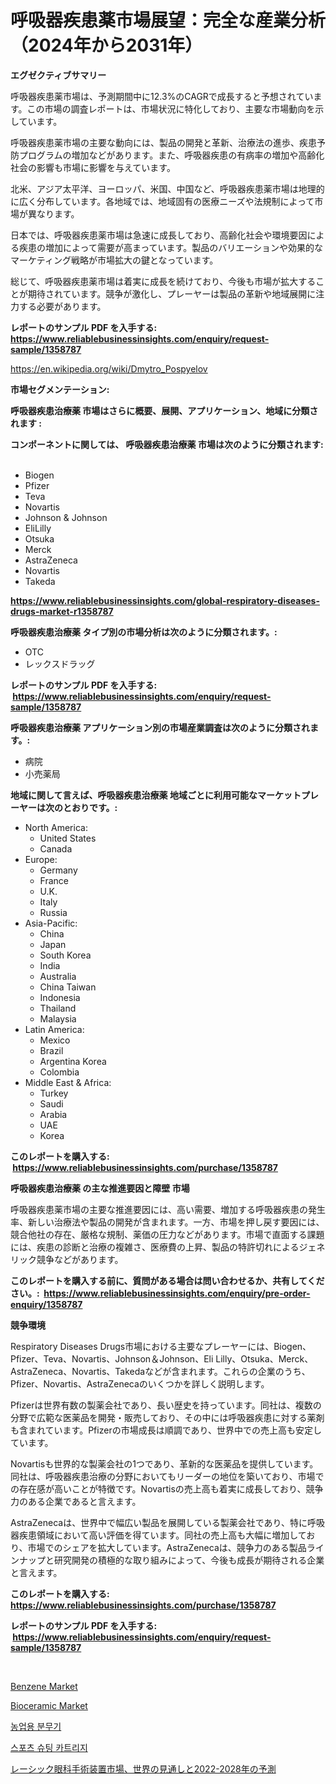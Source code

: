 <p><h1>呼吸器疾患薬市場展望：完全な産業分析（2024年から2031年）</h1></p><p><strong>エグゼクティブサマリー</strong></p>
<p><p>呼吸器疾患薬市場は、予測期間中に12.3%のCAGRで成長すると予想されています。この市場の調査レポートは、市場状況に特化しており、主要な市場動向を示しています。</p><p>呼吸器疾患薬市場の主要な動向には、製品の開発と革新、治療法の進歩、疾患予防プログラムの増加などがあります。また、呼吸器疾患の有病率の増加や高齢化社会の影響も市場に影響を与えています。</p><p>北米、アジア太平洋、ヨーロッパ、米国、中国など、呼吸器疾患薬市場は地理的に広く分布しています。各地域では、地域固有の医療ニーズや法規制によって市場が異なります。</p><p>日本では、呼吸器疾患薬市場は急速に成長しており、高齢化社会や環境要因による疾患の増加によって需要が高まっています。製品のバリエーションや効果的なマーケティング戦略が市場拡大の鍵となっています。</p><p>総じて、呼吸器疾患薬市場は着実に成長を続けており、今後も市場が拡大することが期待されています。競争が激化し、プレーヤーは製品の革新や地域展開に注力する必要があります。</p></p>
<p><strong>レポートのサンプル PDF を入手する: <a href="https://www.reliablebusinessinsights.com/enquiry/request-sample/1358787">https://www.reliablebusinessinsights.com/enquiry/request-sample/1358787</a></strong></p>
<p><a href="https://en.wikipedia.org/wiki/Dmytro_Pospyelov">https://en.wikipedia.org/wiki/Dmytro_Pospyelov</a></p>
<p><strong>市場セグメンテーション:</strong></p>
<p><strong> 呼吸器疾患治療薬 市場はさらに概要、展開、アプリケーション、地域に分類されます :</strong></p>
<p><strong>コンポーネントに関しては、 呼吸器疾患治療薬 市場は次のように分類されます: &nbsp;</strong></p>
<p><ul><li>Biogen</li><li>Pfizer</li><li>Teva</li><li>Novartis</li><li>Johnson & Johnson</li><li>EliLilly</li><li>Otsuka</li><li>Merck</li><li>AstraZeneca</li><li>Novartis</li><li>Takeda</li></ul></p>
<p><strong><a href="https://www.reliablebusinessinsights.com/global-respiratory-diseases-drugs-market-r1358787">https://www.reliablebusinessinsights.com/global-respiratory-diseases-drugs-market-r1358787</a></strong></p>
<p><strong> 呼吸器疾患治療薬 タイプ別の市場分析は次のように分類されます。:</strong></p>
<p><ul><li>OTC</li><li>レックスドラッグ</li></ul></p>
<p><strong>レポートのサンプル PDF を入手する: &nbsp;<a href="https://www.reliablebusinessinsights.com/enquiry/request-sample/1358787">https://www.reliablebusinessinsights.com/enquiry/request-sample/1358787</a></strong></p>
<p><strong> 呼吸器疾患治療薬 アプリケーション別の市場産業調査は次のように分類されます。:</strong></p>
<p><ul><li>病院</li><li>小売薬局</li></ul></p>
<p><strong>地域に関して言えば、呼吸器疾患治療薬 地域ごとに利用可能なマーケットプレーヤーは次のとおりです。:</strong></p>
<p><ul>
    <li>
        North America:
        <ul>
            <li>United States</li>
            <li>Canada</li>
        </ul>
    </li>
    <li>
        Europe:
        <ul>
            <li>Germany</li>
            <li>France</li>
            <li>U.K.</li>
            <li>Italy</li>
            <li>Russia</li>
        </ul>
    </li>
    <li>
        Asia-Pacific:
        <ul>
            <li>China</li>
            <li>Japan</li>
            <li>South Korea</li>
            <li>India</li>
            <li>Australia</li>
            <li>China Taiwan</li>
            <li>Indonesia</li>
            <li>Thailand</li>
            <li>Malaysia</li>
        </ul>
    </li>
    <li>
        Latin America:
        <ul>
            <li>Mexico</li>
            <li>Brazil</li>
            <li>Argentina Korea</li>
            <li>Colombia</li>
        </ul>
    </li>
    <li>
        Middle East & Africa:
        <ul>
            <li>Turkey</li>
            <li>Saudi</li>
            <li>Arabia</li>
            <li>UAE</li>
            <li>Korea</li>
        </ul>
    </li>
    </ul></p>
<p><strong>このレポートを購入する: &nbsp;<a href="https://www.reliablebusinessinsights.com/purchase/1358787">https://www.reliablebusinessinsights.com/purchase/1358787</a></strong></p>
<p><strong>呼吸器疾患治療薬 の主な推進要因と障壁 市場</strong></p>
<p><p>呼吸器疾患薬市場の主要な推進要因には、高い需要、増加する呼吸器疾患の発生率、新しい治療法や製品の開発が含まれます。一方、市場を押し戻す要因には、競合他社の存在、厳格な規制、薬価の圧力などがあります。市場で直面する課題には、疾患の診断と治療の複雑さ、医療費の上昇、製品の特許切れによるジェネリック競争などがあります。</p></p>
<p><strong>このレポートを購入する前に、質問がある場合は問い合わせるか、共有してください。:&nbsp; <a href="https://www.reliablebusinessinsights.com/enquiry/pre-order-enquiry/1358787">https://www.reliablebusinessinsights.com/enquiry/pre-order-enquiry/1358787</a></strong></p>
<p><strong>競争環境</strong></p>
<p><p>Respiratory Diseases Drugs市場における主要なプレーヤーには、Biogen、Pfizer、Teva、Novartis、Johnson＆Johnson、Eli Lilly、Otsuka、Merck、AstraZeneca、Novartis、Takedaなどが含まれます。これらの企業のうち、Pfizer、Novartis、AstraZenecaのいくつかを詳しく説明します。</p><p>Pfizerは世界有数の製薬会社であり、長い歴史を持っています。同社は、複数の分野で広範な医薬品を開発・販売しており、その中には呼吸器疾患に対する薬剤も含まれています。Pfizerの市場成長は順調であり、世界中での売上高も安定しています。</p><p>Novartisも世界的な製薬会社の1つであり、革新的な医薬品を提供しています。同社は、呼吸器疾患治療の分野においてもリーダーの地位を築いており、市場での存在感が高いことが特徴です。Novartisの売上高も着実に成長しており、競争力のある企業であると言えます。</p><p>AstraZenecaは、世界中で幅広い製品を展開している製薬会社であり、特に呼吸器疾患領域において高い評価を得ています。同社の売上高も大幅に増加しており、市場でのシェアを拡大しています。AstraZenecaは、競争力のある製品ラインナップと研究開発の積極的な取り組みによって、今後も成長が期待される企業と言えます。</p></p>
<p><strong>このレポートを購入する: &nbsp; <a href="https://www.reliablebusinessinsights.com/purchase/1358787">https://www.reliablebusinessinsights.com/purchase/1358787</a></strong></p>
<p><strong>レポートのサンプル PDF を入手する: &nbsp;<a href="https://www.reliablebusinessinsights.com/enquiry/request-sample/1358787">https://www.reliablebusinessinsights.com/enquiry/request-sample/1358787</a></strong><strong></strong></p>
<p>&nbsp;</p>
<p><p><a href="https://github.com/sifatuddin25/Market-Research-Report-List-1/blob/main/benzene-market.md">Benzene Market</a></p><p><a href="https://github.com/wrwgzwbr35/Market-Research-Report-List-1/blob/main/bioceramic-market.md">Bioceramic Market</a></p><p><a href="https://medium.com/@thib_harou/%EB%86%8D%EC%97%85-%EC%8A%A4%ED%94%84%EB%A0%88%EC%9D%B4%EC%96%B4-%EC%8B%9C%EC%9E%A5-%EC%A0%90%EC%9C%A0%EC%9C%A8-%EB%B0%8F-%EC%8B%A0%EA%B7%9C-%ED%8A%B8%EB%A0%8C%EB%93%9C-%EB%B6%84%EC%84%9D-%EC%9C%A0%ED%98%95-%EC%9D%91%EC%9A%A9-%EC%B5%9C%EC%A2%85-%EC%82%AC%EC%9A%A9-%EB%AA%A9%EC%A0%81-%EB%B0%8F-2024%EB%85%84%EB%B6%80%ED%84%B0-2031%EB%85%84%EA%B9%8C%EC%A7%80%EC%9D%98-%EA%B8%B0%EA%B0%84%EC%97%90-%EB%8C%80%ED%95%9C-%EC%98%88%EC%B8%A1-8d0294bc71fb">농업용 분무기</a></p><p><a href="https://medium.com/@thib_harou/%EA%B8%80%EB%A1%9C%EB%B2%8C-%EC%8A%A4%ED%8F%AC%EC%B8%A0-%EC%B4%9D%ED%83%84-%EC%8B%9C%EC%9E%A5%EC%9D%80-2024%EB%85%84%EB%B6%80%ED%84%B0-2031%EB%85%84%EA%B9%8C%EC%A7%80-%EC%97%B0%ED%8F%89%EA%B7%A0-%EC%84%B1%EC%9E%A5%EB%A5%A0-%EB%A1%9C-%EC%84%B1%EC%9E%A5%ED%95%A0-%EA%B2%83%EC%9C%BC%EB%A1%9C-%EC%98%88%EC%83%81%EB%90%A9%EB%8B%88%EB%8B%A4-3922009dad22">스포츠 슈팅 카트리지</a></p><p><a href="https://medium.com/@lilliandach1969/%E3%83%AC%E3%83%BC%E3%82%B7%E3%83%83%E3%82%AF%E7%9C%BC%E7%A7%91%E6%89%8B%E8%A1%93%E8%A3%85%E7%BD%AE%E5%B8%82%E5%A0%B4-2022%E5%B9%B4%E3%81%8B%E3%82%892028%E5%B9%B4%E3%81%AE%E3%82%B0%E3%83%AD%E3%83%BC%E3%83%90%E3%83%AB%E5%B1%95%E6%9C%9B%E3%81%A8%E4%BA%88%E6%B8%AC-%E8%A3%BD%E5%93%81%E3%82%BF%E3%82%A4%E3%83%97-%E3%82%A8%E3%82%AD%E3%82%B7%E3%83%9E%E3%83%AC%E3%83%BC%E3%82%B6%E3%83%BC-%E3%83%95%E3%82%A7%E3%83%A0%E3%83%88%E7%A7%92%E3%83%AC%E3%83%BC%E3%82%B6%E3%83%BC-%E3%82%A8%E3%83%B3%E3%83%89%E3%83%A6%E3%83%BC%E3%82%B9-%E3%83%AC%E3%83%BC%E3%82%B7%E3%83%83%E3%82%AF%E3%82%A2%E3%82%A4%E3%82%BB%E3%83%B3%E3%82%BF%E3%83%BC-%E7%97%85%E9%99%A2-%E5%A4%96%E6%9D%A5%E6%89%8B%E8%A1%93%E3%82%BB%E3%83%B3%E3%82%BF%E3%83%BC-%E3%81%9D%E3%81%AE%E4%BB%96-5b891a325b6b">レーシック眼科手術装置市場、世界の見通しと2022-2028年の予測</a></p></p>